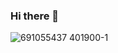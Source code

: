 ### Hi there 👋

![691055437 401900-1](https://user-images.githubusercontent.com/108649296/203930495-986ef186-fd6a-478f-8c75-8751b2fe26c0.gif)


<!--
**thk61159/thk61159** is a ✨ _special_ ✨ repository because its `README.md` (this file) appears on your GitHub profile.

Here are some ideas to get you started:

- 🔭 I’m currently working on ...
- 🌱 I’m currently learning ...
- 👯 I’m looking to collaborate on ...
- 🤔 I’m looking for help with ...
- 💬 Ask me about ...
- 📫 How to reach me: ...
- 😄 Pronouns: ...
- ⚡ Fun fact: ...
-->
